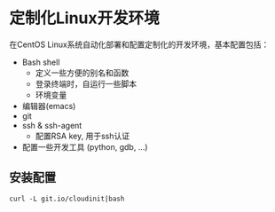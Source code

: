 # 定制化Linux开发环境

在CentOS Linux系统自动化部署和配置定制化的开发环境，基本配置包括：

* Bash shell
   - 定义一些方便的别名和函数
   - 登录终端时，自运行一些脚本
   - 环境变量
* 编辑器(emacs)
* git
* ssh & ssh-agent
   - 配置RSA key, 用于ssh认证
* 配置一些开发工具 (python, gdb, ...)

## 安装配置

    curl -L git.io/cloudinit|bash

##
